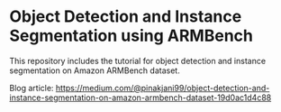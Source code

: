 # Object Detection and Instance Segmentation using ARMBench 
This repository includes the tutorial for object detection and instance segmentation on Amazon ARMBench dataset.

Blog article: https://medium.com/@pinakjani99/object-detection-and-instance-segmentation-on-amazon-armbench-dataset-19d0ac1d4c88 
